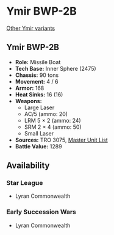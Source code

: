 # Ymir BWP-2B

[Other Ymir variants](../ymir.md)

## Ymir BWP-2B
- **Role:** Missile Boat
- **Tech Base:** Inner Sphere (2475)
- **Chassis:** 90 tons
- **Movement:** 4 / 6
- **Armor:** 168
- **Heat Sinks:** 16 (16)
- **Weapons:**
  - Large Laser
  - AC/5 (ammo: 20)
  - LRM 5 × 2 (ammo: 24)
  - SRM 2 × 4 (ammo: 50)
  - Small Laser
- **Sources:** TRO 3075, [Master Unit List](http://masterunitlist.info/Unit/Details/3620/ymir-bwp-2b)
- **Battle Value:** 1289

## Availability

### Star League
- Lyran Commonwealth

### Early Succession Wars
- Lyran Commonwealth

